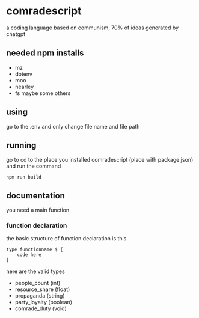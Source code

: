 # comradescript
a coding language based on communism, 70% of ideas generated by chatgpt

## needed npm installs
- mz
- dotenv
- moo
- nearley
- fs
maybe some others


## using
go to the .env and only change file name and file path

## running
go to cd to the place you installed comradescript (place with package.json) and run the command
```
npm run build
```

## documentation
you need a main function

### function declaration
the basic structure of function declaration is this
```
type functionname $ {
    code here
}
```

here are the valid types
- people_count (int)
- resource_share (float)
- propaganda (string)
- party_loyalty (boolean)
- comrade_duty (void)
